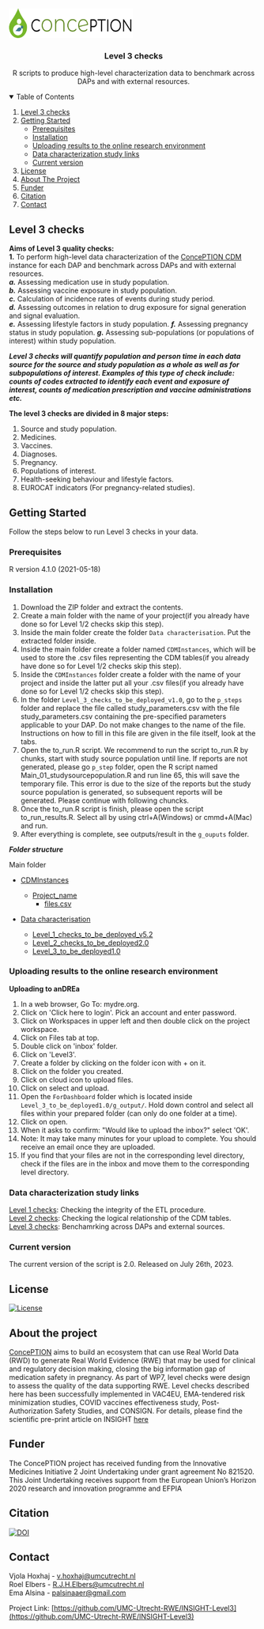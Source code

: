 
<!-- PROJECT LOGO -->
<br />
<p align="left">
  <a href="https://github.com/vjolahoxhaj/Level-3-checks">
    <img src="images/conception_logo.png" alt="Logo" width="250" height="60">
  </a>
  </p>
  
 <h3 align="center">Level 3 checks</h3>
 <p align="center"> R scripts to produce high-level characterization data to benchmark across DAPs and with external resources. </p>
 
<!-- TABLE OF CONTENTS -->
<details open="open">
  <summary>Table of Contents</summary>
  <ol>
    <li>
      <a href="#level-3-checks">Level 3 checks</a>
    </li>
    <li>
      <a href="#getting-started">Getting Started</a>
      <ul>
        <li><a href="#prerequisites">Prerequisites</a></li>
        <li><a href="#installation">Installation</a></li>
        <li><a href="#uploading">Uploading results to the online research environment</a></li>
        <li><a href="#links">Data characterization study links</a></li> 
        <li><a href="#version">Current version</a></li>
      </ul>
    </li>
    <li><a href="#license">License</a></li>
    <li><a href="#about-the-project">About The Project</a></li>
    <li><a href="#funder">Funder</a></li>
     <li><a href="#citation">Citation</a></li>
    <li><a href="#contact">Contact</a></li>
  </ol>
</details>

<!-- Level 3 checks -->
## Level 3 checks

**Aims of Level 3 quality checks:**      
**1.**	To perform high-level data characterization of the [ConcePTION CDM]((https://docs.google.com/spreadsheets/d/1hc-TBOfEzRBthGP78ZWIa13C0RdhU7bK/edit#gid=413205035)) instance for each DAP and benchmark across DAPs and with external resources.     
***a.*** Assessing medication use in study population.    
***b.*** Assessing vaccine exposure in study population.   
***c.*** Calculation of incidence rates of events during study period.                   
***d.*** Assessing outcomes in relation to drug exposure for signal generation and signal evaluation.     
***e.*** Assessing lifestyle factors in study population. 
***f.*** Assessing pregnancy status in study population.
***g.*** Assessing sub-populations (or populations of interest) within study population.

***Level 3 checks will quantify population and person time in each data source for the source and study population as a whole as well as for subpopulations of interest. Examples of this type of check include: counts of codes extracted to identify each event and exposure of interest, counts of medication prescription and vaccine administrations etc.*** 

**The level 3 checks are divided in 8 major steps:**   

1.	Source and study population.   
2.	Medicines.   
3.	Vaccines.   
4.	Diagnoses.   
5.	Pregnancy.    
6.	Populations of interest.   
7.	Health-seeking behaviour and lifestyle factors.   
8.	EUROCAT indicators (For pregnancy-related studies).   

<!-- GETTING STARTED -->
## Getting Started

Follow the steps below to run Level 3 checks in your data.   

### Prerequisites

R version 4.1.0 (2021-05-18)   

### Installation

1. Download the ZIP folder and extract the contents.   
2. Create a main folder with the name of your project(if you already have done so for Level 1/2 checks skip this step).     
3. Inside the main folder create the folder `Data characterisation`. Put the extracted folder inside.   
4. Inside the main folder create a folder named `CDMInstances`, which will be used to store the .csv files representing the CDM tables(if you already have done so for Level 1/2 checks skip this step).      
5. Inside the `CDMInstances` folder create a folder with the name of your project and inside the latter put all your .csv files(if you already have done so for Level 1/2 checks skip this step).      
6. In the folder `Level_3_checks_to_be_deployed_v1.0`, go to the `p_steps` folder and replace the file called study_parameters.csv with the file study_parameters.csv containing the pre-specified parameters applicable to your DAP. Do not make changes to the name of the file. Instructions on how to fill in this file are given in the file itself, look at the tabs.          
9. Open the to_run.R script. We recommend to run the script to_run.R by chunks, start with study source population until line. If reports are not generated, please go `p_step` folder, open the R script named Main_01_studysourcepopulation.R and run line 65, this will save the temporary file. This error is due to the size of the reports but the study source population is generated, so subsequent reports will be generated. Please continue with following chuncks.
10. Once the to_run.R script is finish, please open the script to_run_results.R. Select all by using ctrl+A(Windows) or cmmd+A(Mac) and run.   
12. After everything is complete, see outputs/result in the `g_ouputs` folder.

***Folder structure***

Main folder

 * [CDMInstances](./CDMInstances)
   * [Project_name](./CDMInstances/Project_name)
     * [files.csv](./CDMInstances/Project_name/files.csv)
     
 * [Data characterisation](./Data_characterisation)
   * [Level_1_checks_to_be_deployed_v5.2](./Data_characterisation/Level_1_checks_to_be_deployed_v5.2)
   * [Level_2_checks_to_be_deployed2.0](./Data_characterisation/Level_2_checks_to_be_deployed2.0)
   * [Level_3_to_be_deployed1.0](./Data_characterisation/Level_3_to_be_deployed1.0)

<!-- UPLOADING -->
### Uploading results to the online research environment

**Uploading to anDREa**
1.	In a web browser, Go To: mydre.org.    
2.	Click on 'Click here to login'. Pick an account and enter password.   
3.	Click on Workspaces in upper left and then double click on the project workspace.    
4.	Click on Files tab at top.    
5.	Double click on 'inbox' folder.    
6.	Click on 'Level3'.     
7.	Create a folder by clicking on the folder icon with + on it.         
8.	Click on the folder you created.    
9.	Click on cloud icon to upload files.    
10.	Click on select and upload.    
11.	Open the `ForDashboard` folder which is located inside `Level_3_to_be_deployed1.0/g_output/`. Hold down control and select all files within your prepared folder (can only do one folder at a time).    
13.	Click on open.    
14.	When it asks to confirm: "Would like to upload the inbox?" select 'OK'.     
15.	Note: It may take many minutes for your upload to complete. You should receive an email once they are uploaded.    
16.	If you find that your files are not in the corresponding level directory, check if the files are in the inbox and move them to the corresponding level directory.     

<!-- LINKS -->
### Data characterization study links   

[Level 1 checks](https://github.com/UMC-Utrecht-RWE/INSIGHT-Level1): Checking the integrity of the ETL procedure.     
[Level 2 checks](https://github.com/UMC-Utrecht-RWE/INSIGHT-Level2): Checking the logical relationship of the CDM tables.    
[Level 3 checks](https://github.com/UMC-Utrecht-RWE/INSIGHT-Level3): Benchamrking across DAPs and external sources.     

<!-- VERSION -->
### Current version

The current version of the script is 2.0. Released on July 26th, 2023. 

<!-- LICENSE -->
## License
[![License](https://img.shields.io/badge/License-BSD_2--Clause-orange.svg)](https://opensource.org/licenses/BSD-2-Clause)

<!-- ABOUT THE PROJECT -->
## About the project
[ConcePTION](https://www.imi-conception.eu) aims to build an ecosystem that can use Real World Data (RWD) to generate Real World Evidence (RWE) that may be used for clinical and regulatory decision making, closing the big information gap of medication safety in pregnancy. As part of WP7, level checks were design to assess the quality of the data supporting RWE. Level checks described here has been successfully implemented in VAC4EU, EMA-tendered risk minimization studies, COVID vaccines effectiveness study, Post-Authorization Safety Studies, and CONSIGN. For details, please find the scientific pre-print article on INSIGHT [here](https://www.medrxiv.org/content/10.1101/2023.10.30.23297753v1)

<!-- FUNDER -->
## Funder
The ConcePTION project has received funding from the Innovative Medicines Initiative 2 Joint Undertaking under grant agreement No 821520. This Joint Undertaking receives support from the European Union’s Horizon 2020 research and innovation programme and EFPIA

<!-- CITATION -->
## Citation
[![DOI](https://zenodo.org/badge/708767063.svg)](https://zenodo.org/doi/10.5281/zenodo.10035170)

<!-- CONTACT -->
## Contact

Vjola Hoxhaj - v.hoxhaj@umcutrecht.nl     
Roel Elbers - R.J.H.Elbers@umcutrecht.nl       
Ema Alsina - palsinaaer@gmail.com  

Project Link: [https://github.com/UMC-Utrecht-RWE/INSIGHT-Level3](https://github.com/UMC-Utrecht-RWE/INSIGHT-Level3)

